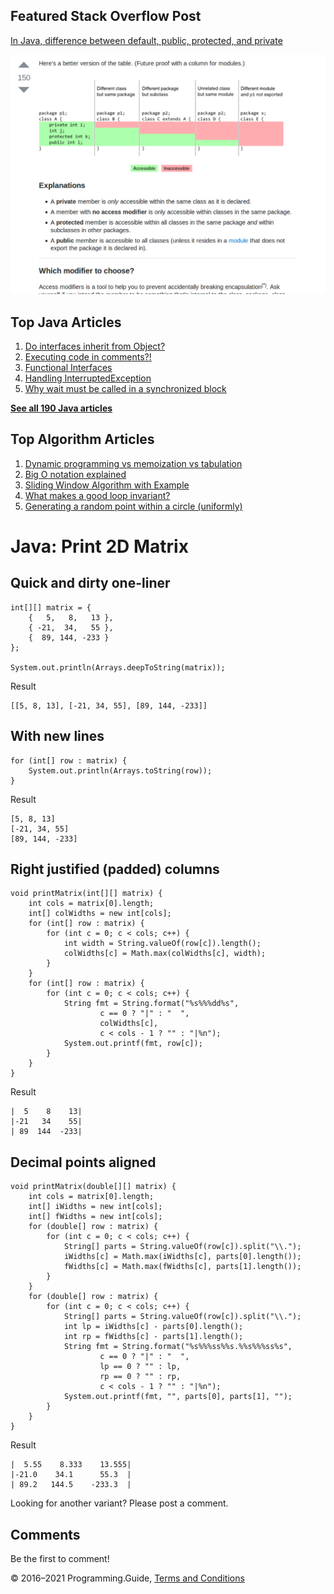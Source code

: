 <span class="underline"></span>

<span class="underline"></span>

Featured Stack Overflow Post
----------------------------

[In Java, difference between default, public, protected, and private](https://stackoverflow.com/a/33627846/276052)  
  
[<img src="../images/so-featured-33627846.png" alt="StackOverflow screenshot thumbnail" class="screenshot" />](https://stackoverflow.com/a/33627846/276052)

<span class="underline"></span>

Top Java Articles
-----------------

1.  [Do interfaces inherit from Object?](do-interfaces-inherit-from-object.html)
2.  [Executing code in comments?!](executing-code-in-comments.html)
3.  [Functional Interfaces](functional-interfaces.html)
4.  [Handling InterruptedException](handling-interrupted-exceptions.html)
5.  [Why wait must be called in a synchronized block](why-wait-must-be-in-synchronized.html)

[**See all 190 Java articles**](index.html)

Top Algorithm Articles
----------------------

1.  [Dynamic programming vs memoization vs tabulation](../dynamic-programming-vs-memoization-vs-tabulation.html)
2.  [Big O notation explained](../big-o-notation-explained.html)
3.  [Sliding Window Algorithm with Example](../sliding-window-example.html)
4.  [What makes a good loop invariant?](../what-makes-a-good-loop-invariant.html)
5.  [Generating a random point within a circle (uniformly)](../random-point-within-circle.html)

Java: Print 2D Matrix
=====================

Quick and dirty one-liner
-------------------------

    int[][] matrix = {
        {   5,   8,   13 },
        { -21,  34,   55 },
        {  89, 144, -233 }
    };

    System.out.println(Arrays.deepToString(matrix));

Result

    [[5, 8, 13], [-21, 34, 55], [89, 144, -233]]

With new lines
--------------

    for (int[] row : matrix) {
        System.out.println(Arrays.toString(row));
    }

Result

    [5, 8, 13]
    [-21, 34, 55]
    [89, 144, -233]

Right justified (padded) columns
--------------------------------

    void printMatrix(int[][] matrix) {
        int cols = matrix[0].length;
        int[] colWidths = new int[cols];
        for (int[] row : matrix) {
            for (int c = 0; c < cols; c++) {
                int width = String.valueOf(row[c]).length();
                colWidths[c] = Math.max(colWidths[c], width);
            }
        }
        for (int[] row : matrix) {
            for (int c = 0; c < cols; c++) {
                String fmt = String.format("%s%%%dd%s",
                        c == 0 ? "|" : "  ",
                        colWidths[c],
                        c < cols - 1 ? "" : "|%n");
                System.out.printf(fmt, row[c]);
            }
        }
    }

Result

    |  5    8    13|
    |-21   34    55|
    | 89  144  -233|

Decimal points aligned
----------------------

    void printMatrix(double[][] matrix) {
        int cols = matrix[0].length;
        int[] iWidths = new int[cols];
        int[] fWidths = new int[cols];
        for (double[] row : matrix) {
            for (int c = 0; c < cols; c++) {
                String[] parts = String.valueOf(row[c]).split("\\.");
                iWidths[c] = Math.max(iWidths[c], parts[0].length());
                fWidths[c] = Math.max(fWidths[c], parts[1].length());
            }
        }
        for (double[] row : matrix) {
            for (int c = 0; c < cols; c++) {
                String[] parts = String.valueOf(row[c]).split("\\.");
                int lp = iWidths[c] - parts[0].length();
                int rp = fWidths[c] - parts[1].length();
                String fmt = String.format("%s%%%ss%%s.%%s%%%ss%s",
                        c == 0 ? "|" : "  ",
                        lp == 0 ? "" : lp,
                        rp == 0 ? "" : rp,
                        c < cols - 1 ? "" : "|%n");
                System.out.printf(fmt, "", parts[0], parts[1], "");
            }
        }
    }

Result

    |  5.55    8.333    13.555|
    |-21.0    34.1      55.3  |
    | 89.2   144.5    -233.3  |

Looking for another variant? Please post a comment.

Comments
--------

Be the first to comment!

© 2016–2021 Programming.Guide, [Terms and Conditions](../terms-and-conditions.html)
